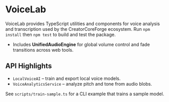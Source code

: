 # VoiceLab

VoiceLab provides TypeScript utilities and components for voice analysis and transcription used by the CreatorCoreForge ecosystem. Run `npm install` then `npm test` to build and test the package.
- Includes **UnifiedAudioEngine** for global volume control and fade transitions across web tools.

## API Highlights

- `LocalVoiceAI` – train and export local voice models.
- `VoiceAnalyticsService` – analyze pitch and tone from audio blobs.

See `scripts/train-sample.ts` for a CLI example that trains a sample model.
